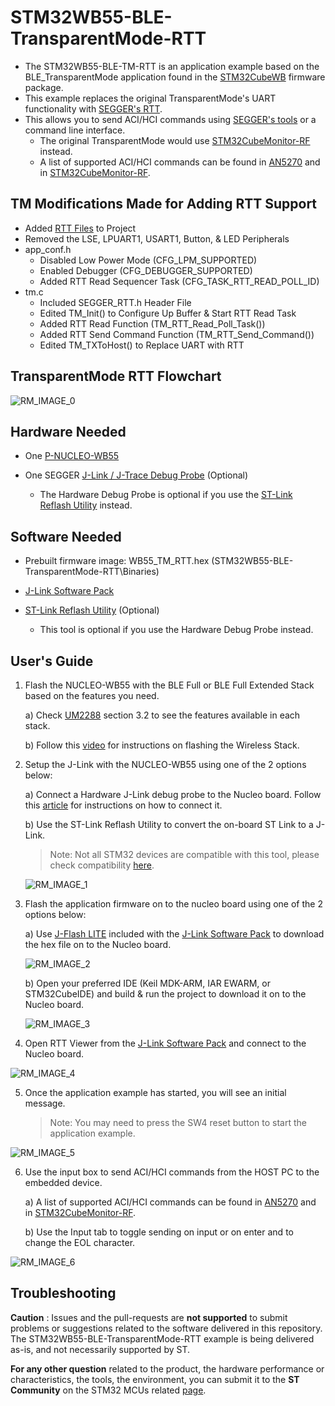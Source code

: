 # STM32WB55-BLE-TransparentMode-RTT

* The STM32WB55-BLE-TM-RTT is an application example based on the BLE_TransparentMode application found in the [STM32CubeWB](https://www.st.com/en/embedded-software/stm32cubewb.html) firmware package.
* This example replaces the original TransparentMode's UART functionality with [SEGGER's RTT](https://wiki.segger.com/RTT).
* This allows you to send ACI/HCI commands using [SEGGER's tools](https://www.segger.com/downloads/jlink/) or a command line interface.
    * The original TransparentMode would use [STM32CubeMonitor-RF](https://www.st.com/en/development-tools/stm32cubemonrf.html) instead.
    * A list of supported ACI/HCI commands can be found in [AN5270](https://www.st.com/resource/en/application_note/an5270-stm32wb-bluetooth-low-energy-wireless-interface-stmicroelectronics.pdf) and in [STM32CubeMonitor-RF](https://www.st.com/en/development-tools/stm32cubemonrf.html).

## TM Modifications Made for Adding RTT Support

* Added [RTT Files](https://github.com/SEGGERMicro/RTT) to Project
* Removed the LSE, LPUART1, USART1, Button, & LED Peripherals
* app_conf.h
    * Disabled Low Power Mode (CFG_LPM_SUPPORTED)
    * Enabled Debugger (CFG_DEBUGGER_SUPPORTED)
    * Added RTT Read Sequencer Task (CFG_TASK_RTT_READ_POLL_ID)
* tm.c
    * Included SEGGER_RTT.h Header File
    * Edited TM_Init() to Configure Up Buffer & Start RTT Read Task
    * Added RTT Read Function (TM_RTT_Read_Poll_Task())
    * Added RTT Send Command Function (TM_RTT_Send_Command())
    * Edited TM_TXToHost() to Replace UART with RTT

## TransparentMode RTT Flowchart

![RM_IMAGE_0](Utilities/Media/RM_IMAGE_0.png)

## Hardware Needed

  * One [P-NUCLEO-WB55](https://www.st.com/en/evaluation-tools/p-nucleo-wb55.html)

  * One SEGGER [J-Link / J-Trace Debug Probe](https://www.segger.com/products/debug-trace-probes/) (Optional)
    * The Hardware Debug Probe is optional if you use the [ST-Link Reflash Utility](https://www.segger.com/products/debug-probes/j-link/models/other-j-links/st-link-on-board/) instead.

## Software Needed

  * Prebuilt firmware image: WB55_TM_RTT.hex (STM32WB55-BLE-TransparentMode-RTT\Binaries)

  * [J-Link Software Pack](https://www.segger.com/downloads/jlink/)

  * [ST-Link Reflash Utility](https://www.segger.com/products/debug-probes/j-link/models/other-j-links/st-link-on-board/) (Optional)
    * This tool is optional if you use the Hardware Debug Probe instead.

## User's Guide

1) Flash the NUCLEO-WB55 with the BLE Full or BLE Full Extended Stack based on the features you need. 

    a) Check [UM2288](https://www.st.com/resource/en/user_manual/um2288-stm32cubemonitorrf-software-tool-for-wireless-performance-measurements-stmicroelectronics.pdf) section 3.2 to see the features available in each stack. 

    b) Follow this [video](https://youtu.be/1LvfBC_P6eg) for instructions on flashing the Wireless Stack.

2) Setup the J-Link with the NUCLEO-WB55 using one of the 2 options below:

    a) Connect a Hardware J-Link debug probe to the Nucleo board. Follow this [article](https://community.st.com/s/article/how-to-connect-a-j-link-debug-probe-to-the-nucleo-wb55rg) for instructions on how to connect it.

    b) Use the ST-Link Reflash Utility to convert the on-board ST Link to a J-Link.

    > Note: Not all STM32 devices are compatible with this tool, please check compatibility [here](https://www.segger.com/products/debug-probes/j-link/models/other-j-links/st-link-on-board/#:~:text=LINK%20on%2Dboard%3A-,Compatible%20Evaluation%20Boards,-The%20following%20evaluation). 

    ![RM_IMAGE_1](Utilities/Media/RM_IMAGE_1.png)

3) Flash the application firmware on to the nucleo board using one of the 2 options below:

    a) Use [J-Flash LITE](https://www.segger.com/products/debug-probes/j-link/technology/flash-download/#:~:text=statistics%20upon%20success.-,J%2DFlash%20LITE,-J%2DFlash%20Lite) included with the [J-Link Software Pack](https://www.segger.com/downloads/jlink/) to download the hex file on to the Nucleo board.

    ![RM_IMAGE_2](Utilities/Media/RM_IMAGE_2.png)

    b) Open your preferred IDE (Keil MDK-ARM, IAR EWARM, or STM32CubeIDE) and build & run the project to download it on to the Nucleo board.

    ![RM_IMAGE_3](Utilities/Media/RM_IMAGE_3.png)

4) Open RTT Viewer from the [J-Link Software Pack](https://www.segger.com/downloads/jlink/) and connect to the Nucleo board.

![RM_IMAGE_4](Utilities/Media/RM_IMAGE_4.png)

5) Once the application example has started, you will see an initial message.

    > Note: You may need to press the SW4 reset button to start the application example.

![RM_IMAGE_5](Utilities/Media/RM_IMAGE_5.png)

6) Use the input box to send ACI/HCI commands from the HOST PC to the embedded device.

    a) A list of supported ACI/HCI commands can be found in [AN5270](https://www.st.com/resource/en/application_note/an5270-stm32wb-bluetooth-low-energy-wireless-interface-stmicroelectronics.pdf) and in [STM32CubeMonitor-RF](https://www.st.com/en/development-tools/stm32cubemonrf.html).

    b) Use the Input tab to toggle sending on input or on enter and to change the EOL character. 

![RM_IMAGE_6](Utilities/Media/RM_IMAGE_6.png)

## Troubleshooting

**Caution** : Issues and the pull-requests are **not supported** to submit problems or suggestions related to the software delivered in this repository. The STM32WB55-BLE-TransparentMode-RTT example is being delivered as-is, and not necessarily supported by ST.

**For any other question** related to the product, the hardware performance or characteristics, the tools, the environment, you can submit it to the **ST Community** on the STM32 MCUs related [page](https://community.st.com/s/topic/0TO0X000000BSqSWAW/stm32-mcus).